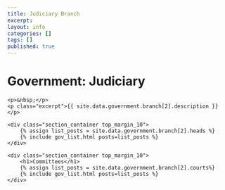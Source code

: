 ```yaml
---
title: Judiciary Branch
excerpt: 
layout: info
categories: []
tags: []
published: true
---
```


<div class="section_container_wrapper section_container_wrapper_border">
    <h1>Government: Judiciary</h1>
    
    <p>&nbsp;</p>
    <p class="excerpt">{{ site.data.government.branch[2].description }}</p>
    
    <div class="section_container top_margin_10">
        {% assign list_posts = site.data.government.branch[2].heads %}
        {% include gov_list.html posts=list_posts %}
    </div>
    
    <div class="section_container top_margin_10">
        <h1>Committees</h1>
        {% assign list_posts = site.data.government.branch[2].courts%}
        {% include gov_list.html posts=list_posts %}
    </div>
</div>

